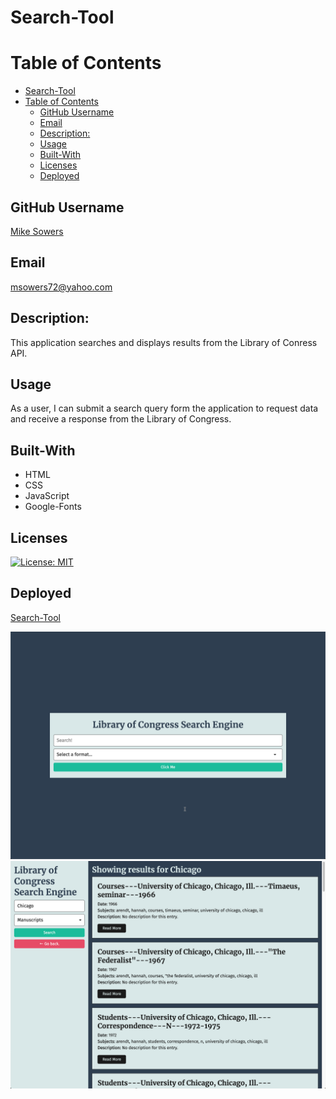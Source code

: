 # Search-Tool

# Table of Contents
- [Search-Tool](#search-tool)
- [Table of Contents](#table-of-contents)
  - [GitHub Username](#github-username)
  - [Email](#email)
  - [Description:](#description)
  - [Usage](#usage)
  - [Built-With](#built-with)
  - [Licenses](#licenses)
  - [Deployed](#deployed)


## GitHub Username
[Mike Sowers](https://github.com/msowers72)

## Email
<msowers72@yahoo.com>

## Description:
This application searches and displays results from the Library of Conress API.

## Usage
As a user, I can submit a search query form the application to request data and receive a response from the Library of Congress.

## Built-With
* HTML
* CSS
* JavaScript
* Google-Fonts

   

## Licenses 
[![License: MIT](https://img.shields.io/badge/License-MIT-yellow.svg)](https://opensource.org/licenses/MIT)
<!-- ![Tux, the Linux mascot](https://img.shields.io/badge/License-MIT-green) -->
  
 ## Deployed
 [Search-Tool](https://msowers72.github.io/Search-Tool/)
 
 
 ![images](./assets/img/01-homepage.png) 
 ![images](./assets/img/02-search-results-page.png) 
 


